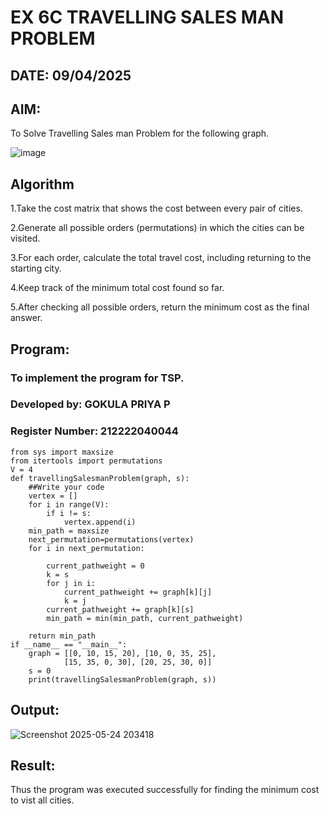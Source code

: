 # EX 6C TRAVELLING SALES MAN PROBLEM
## DATE: 09/04/2025
## AIM:
To Solve Travelling Sales man Problem for the following graph.

![image](https://github.com/user-attachments/assets/653921a4-3d7b-4691-9b41-735e80f7af0b)



## Algorithm
1.Take the cost matrix that shows the cost between every pair of cities.

2.Generate all possible orders (permutations) in which the cities can be visited.

3.For each order, calculate the total travel cost, including returning to the starting city.

4.Keep track of the minimum total cost found so far.

5.After checking all possible orders, return the minimum cost as the final answer.  

## Program:

### To implement the program for TSP.
### Developed by: GOKULA PRIYA P  
### Register Number: 212222040044
```
from sys import maxsize
from itertools import permutations
V = 4
def travellingSalesmanProblem(graph, s):
    ##Write your code
    vertex = [] 
    for i in range(V): 
        if i != s: 
            vertex.append(i) 
    min_path = maxsize 
    next_permutation=permutations(vertex)
    for i in next_permutation:

        current_pathweight = 0
        k = s 
        for j in i: 
            current_pathweight += graph[k][j] 
            k = j 
        current_pathweight += graph[k][s] 
        min_path = min(min_path, current_pathweight) 
         
    return min_path
if __name__ == "__main__":
    graph = [[0, 10, 15, 20], [10, 0, 35, 25],
            [15, 35, 0, 30], [20, 25, 30, 0]]
    s = 0
    print(travellingSalesmanProblem(graph, s))
```
## Output:
![Screenshot 2025-05-24 203418](https://github.com/user-attachments/assets/35788818-6ca7-4ed5-8f03-6e41545c0baf)

## Result:
Thus the program was executed successfully for finding the minimum cost to vist all cities.
